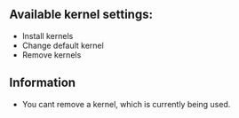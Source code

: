 ## Available kernel settings:
- Install kernels
- Change default kernel
- Remove kernels

## Information
- You cant remove a kernel, which is currently being used.
